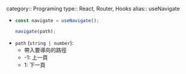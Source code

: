 category:: Programing
type:: React, Router, Hooks
alias:: useNavigate

- ```ts
  const navigate = useNavigate();
  
  navigate(path);
  ```
- `path` (`string | number`):
	- 帶入要導向的路徑
	- -1: 上一頁
	- 1: 下一頁